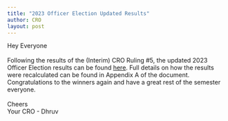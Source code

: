 ```yaml
---
title: "2023 Officer Election Updated Results"
author: CRO
layout: post
---
```


Hey Everyone<br> <br> Following the results of the (Interim) CRO Ruling #5, the updated 2023 Officer Election results can be found <a href="https://drive.google.com/file/d/1Ft0YpZdgGTGjGY3ZyuBsljfph4xDD2qr/view?usp=sharing">here</a>. Full details on how the results were recalculated can be found in Appendix A of the document. Congratulations to the winners again and have a great rest of the semester everyone.<br> <br> Cheers<br> Your CRO - Dhruv